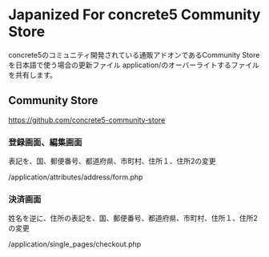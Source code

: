 # Japanized For concrete5 Community Store
concrete5のコミュニティ開発されている通販アドオンであるCommunity Storeを日本語で使う場合の更新ファイル
application/のオーバーライトするファイルを共有します。

## Community Store
https://github.com/concrete5-community-store

### 登録画面、編集画面

表記を、国、郵便番号、都道府県、市町村、住所１、住所2の変更

/application/attributes/address/form.php

### 決済画面

姓名を逆に、住所の表記を、国、郵便番号、都道府県、市町村、住所１、住所2の変更

/application/single_pages/checkout.php